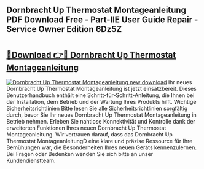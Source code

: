 ## Dornbracht Up Thermostat Montageanleitung PDF Download Free - Part-IlE User Guide Repair - Service Owner Edition 6Dz5Z

# <h2><a href="http://df8b2it.blite.top/?on=Dornbracht+Up+Thermostat+Montageanleitung">🔗Download 👉🔴 Dornbracht Up Thermostat Montageanleitung</a></h2>

[![Dornbracht Up Thermostat Montageanleitung new download](https://i.imgur.com/lujVjoI.png)](http://df8b2it.blite.top/?on=Dornbracht+Up+Thermostat+Montageanleitung)
Ihr neues Dornbracht Up Thermostat Montageanleitung ist jetzt einsatzbereit. Dieses Benutzerhandbuch enthält eine Schritt-für-Schritt-Anleitung, die Ihnen bei der Installation, dem Betrieb und der Wartung Ihres Produkts hilft. Wichtige Sicherheitsrichtlinien Bitte lesen Sie alle Sicherheitsrichtlinien sorgfältig durch, bevor Sie Ihr neues Dornbracht Up Thermostat Montageanleitung in Betrieb nehmen. Erleben Sie nahtlose Konnektivität und Kontrolle dank der erweiterten Funktionen Ihres neuen Dornbracht Up Thermostat Montageanleitung. Wir vertrauen darauf, dass das Dornbracht Up Thermostat MontageanleitungD eine klare und präzise Ressource für Ihre Bemühungen war, die Besonderheiten Ihres neuen Geräts kennenzulernen. Bei Fragen oder Bedenken wenden Sie sich bitte an unser Kundendienstteam.
